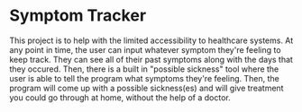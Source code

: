 # Symptom Tracker
This project is to help with the limited accessibility to healthcare systems. At any point in time, the user can input whatever symptom they're feeling to keep track. They can see all of their past symptoms along with the days that they occured. Then, there is a built in "possible sickness" tool where the user is able to tell the program what symptoms they're feeling. Then, the program will come up with a possible sickness(es) and will give treatment you could go through at home, without the help of a doctor. 

